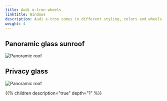 ```yaml
---
title: Audi e-tron wheels
linktitle: Windows
description: Audi e-tron comes in different styling, colors and wheels
weight: 4
---
```



## Panoramic glass sunroof

![Panoramic roof](panoramaroof.jpg "Panoramic roof")

## Privacy glass

![Panoramic roof](privacywindows.jpg "Privacy windows")

{{% children description="true" depth="1" %}}
